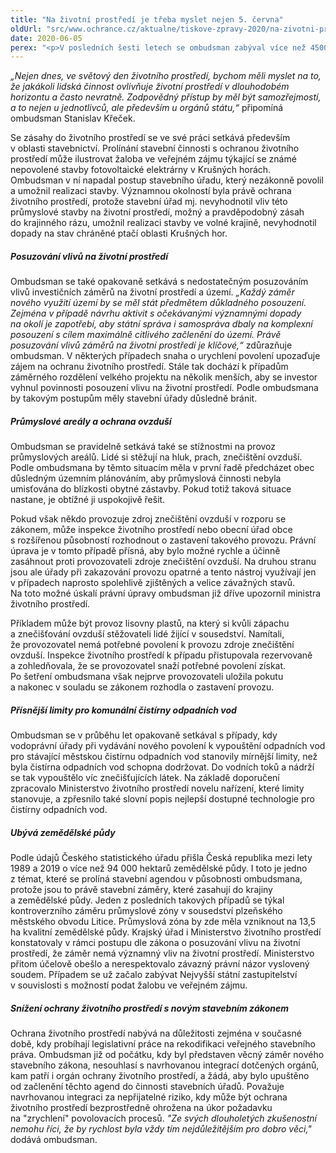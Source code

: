 ```yaml
---
title: "Na životní prostředí je třeba myslet nejen 5. června"
oldUrl: "src/www.ochrance.cz/aktualne/tiskove-zpravy-2020/na-zivotni-prostredi-je-treba-myslet-nejen-5-cervna"
date: 2020-06-05
perex: "<p>V posledních šesti letech se ombudsman zabýval více než 4500 podnětů, které se ve větší či menší míře týkaly životního prostředí, ať už šlo o stavební činnost ovlivňující krajinu, posuzování vlivu staveb na životní prostředí, terénní úpravy s odpady na odtokové podmínky v území, provoz průmyslových podniků s vlivem na kvalitu ovzduší, vypouštění odpadních vod, nakládání s odpady, kácení stromů, ochranu zemědělské půdy, hlukovou zátěž a další.</p>"
---
```


<!-- imported from the old website -->

<p><i>„Nejen dnes, ve světový den životního prostředí, bychom měli myslet na to, že jakákoli lidská činnost ovlivňuje životní prostředí v dlouhodobém horizontu a často nevratně. Zodpovědný přístup by měl být samozřejmostí, a to nejen u jednotlivců, ale především u orgánů státu,“</i> připomíná ombudsman Stanislav Křeček.</p> <p>Se zásahy do životního prostředí se ve své práci setkává především v oblasti stavebnictví. Prolínání stavební činnosti s ochranou životního prostředí může ilustrovat žaloba ve veřejném zájmu týkající se známé nepovolené stavby fotovoltaické elektrárny v Krušných horách. Ombudsman v ní napadal postup stavebního úřadu, který nezákonně povolil a umožnil realizaci stavby. Významnou okolností byla právě ochrana životního prostředí, protože stavební úřad mj. nevyhodnotil vliv této průmyslové stavby na životní prostředí, možný a pravděpodobný zásah do krajinného rázu, umožnil realizaci stavby ve volné krajině, nevyhodnotil dopady na stav chráněné ptačí oblasti Krušných hor.</p> <h5>Posuzování vlivů na životní prostředí</h5> <p>Ombudsman se také opakovaně setkává s nedostatečným posuzováním vlivů investičních záměrů na životní prostředí a území. <i>„Každý záměr nového využití území by se měl stát předmětem důkladného posouzení. Zejména v případě návrhu aktivit s očekávanými významnými dopady na okolí je zapotřebí, aby státní správa i samospráva dbaly na komplexní posouzení s cílem maximálně citlivého začlenění do území. Právě posuzování vlivů záměrů na životní prostředí je klíčové,“</i> zdůrazňuje ombudsman. V některých případech snaha o urychlení povolení upozaďuje zájem na ochranu životního prostředí. Stále tak dochází k případům záměrného rozdělení velkého projektu na několik menších, aby se investor vyhnul povinnosti posouzení vlivu na životní prostředí. Podle ombudsmana by takovým postupům měly stavební úřady důsledně bránit.</p> <h5>Průmyslové areály a ochrana ovzduší</h5> <p>Ombudsman se pravidelně setkává také se stížnostmi na provoz průmyslových areálů. Lidé si stěžují na hluk, prach, znečištění ovzduší. Podle ombudsmana by těmto situacím měla v první řadě předcházet obec důsledným územním plánováním, aby průmyslová činnosti nebyla umisťována do blízkosti obytné zástavby. Pokud totiž taková situace nastane, je obtížné ji uspokojivě řešit.</p> <p>Pokud však někdo provozuje zdroj znečištění ovzduší v rozporu se zákonem, může inspekce životního prostředí nebo obecní úřad obce s rozšířenou působností rozhodnout o zastavení takového provozu. Právní úprava je v tomto případě přísná, aby bylo možné rychle a účinně zasáhnout proti provozovateli zdroje znečištění ovzduší. Na druhou stranu jsou ale úřady při zakazování provozu opatrné a tento nástroj využívají jen v případech naprosto spolehlivě zjištěných a velice závažných stavů. Na toto možné úskalí právní úpravy ombudsman již dříve upozornil ministra životního prostředí.</p> <p>Příkladem může být provoz lisovny plastů, na který si kvůli zápachu a znečišťování ovzduší stěžovateli lidé žijící v sousedství. Namítali, že provozovatel nemá potřebné povolení k provozu zdroje znečištění ovzduší. Inspekce životního prostředí k případu přistupovala rezervovaně a zohledňovala, že se provozovatel snaží potřebné povolení získat. Po šetření ombudsmana však nejprve provozovateli uložila pokutu a nakonec v souladu se zákonem rozhodla o zastavení provozu.</p> <h5>Přísnější limity pro komunální čistírny odpadních vod</h5> <p>Ombudsman se v průběhu let opakovaně setkával s případy, kdy vodoprávní úřady při vydávání nového povolení k vypouštění odpadních vod pro stávající městskou čistírnu odpadních vod stanovily mírnější limity, než byla čistírna odpadních vod schopna dodržovat. Do vodních toků a nádrží se tak vypouštělo víc znečišťujících látek. Na základě doporučení zpracovalo Ministerstvo životního prostředí novelu nařízení, které limity stanovuje, a zpřesnilo také slovní popis nejlepší dostupné technologie pro čistírny odpadních vod.</p> <h5>Ubývá zemědělské půdy</h5> <p>Podle údajů Českého statistického úřadu přišla Česká republika mezi lety 1989 a 2019 o více než 94 000 hektarů zemědělské půdy. I toto je jedno z témat, které se prolíná stavební agendou v působnosti ombudsmana, protože jsou to právě stavební záměry, které zasahují do krajiny a zemědělské půdy. Jeden z posledních takových případů se týkal kontroverzního záměru průmyslové zóny v sousedství plzeňského městského obvodu Litice. Průmyslová zóna by zde měla vzniknout na 13,5 ha kvalitní zemědělské půdy. Krajský úřad i Ministerstvo životního prostředí konstatovaly v rámci postupu dle zákona o posuzování vlivu na životní prostředí, že záměr nemá významný vliv na životní prostředí. Ministerstvo přitom účelově obešlo a nerespektovalo závazný právní názor vyslovený soudem. Případem se už začalo zabývat Nejvyšší státní zastupitelství v souvislosti s možností podat žalobu ve veřejném zájmu.</p> <h5>Snížení ochrany životního prostředí s novým stavebním zákonem</h5> <p>Ochrana životního prostředí nabývá na důležitosti zejména v současné době, kdy probíhají legislativní práce na rekodifikaci veřejného stavebního práva. Ombudsman již od počátku, kdy byl představen věcný záměr nového stavebního zákona, nesouhlasí s navrhovanou integrací dotčených orgánů, kam patří i orgán ochrany životního prostředí, a žádá, aby bylo upuštěno od začlenění těchto agend do činnosti stavebních úřadů. Považuje navrhovanou integraci za nepřijatelné riziko, kdy může být ochrana životního prostředí bezprostředně ohrožena na úkor požadavku na &quot;zrychlení&quot; povolovacích procesů.<i> &quot;Ze svých dlouholetých zkušenostní nemohu říci, že by rychlost byla vždy tím nejdůležitějším pro dobro věci,&quot;</i> dodává ombudsman.</p>
